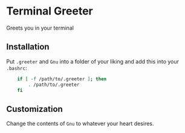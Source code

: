 # Terminal Greeter

Greets you in your terminal

## Installation
Put `.greeter` and `Gnu` into a folder of your liking and add this into your `.bashrc`:

```bash
	if [ -f /path/to/.greeter ]; then
		. /path/to/.greeter
	fi
```

## Customization
Change the contents of `Gnu` to whatever your heart desires.
